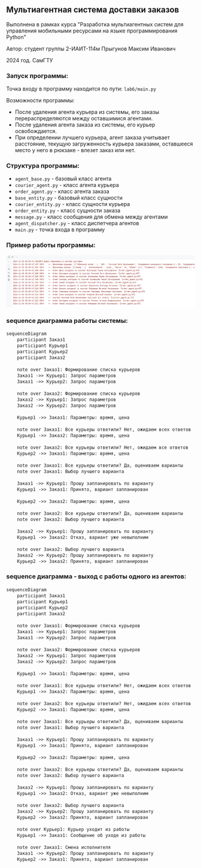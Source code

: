 ## Мультиагентная система доставки заказов

Выполнена в рамках курса "Разработка мультиагентных систем для управления
мобильными ресурсами на языке программирования Python"

Автор: студент группы 2-ИАИТ-114м Прыгунов Максим Иванович

2024 год. СамГТУ 

### Запуск программы:

Точка входу в программу находится по пути: `lab6/main.py`

Возможности программы:
- После удаления агента курьера из системы, его заказы перераспределяются между оставшимися агентами.
- После удаления агента заказа из системы, его курьер освобождается.
- При определении лучшего курьера, агент заказа учитывает расстояние, текущую загруженность курьера заказами, оставшееся место у него в рюкзаке - влезет заказ или нет.

### Структура программы:
- `agent_base.py` - базовый класс агента
- `courier_agent.py` - класс агента курьера
- `order_agent.py` - класс агента заказа
- `base_entity.py` - базовый класс сущности
- `courier_entity.py` - класс сущности курьера
- `order_entity.py` - класс сущности заказа
- `message.py` - класс сообщения для обмена между агентами
- `agent_dispatcher.py` - класс диспетчера агентов 
- `main.py` - точка входа в программу

### Пример работы программы:

![Пример работы программы](docs/img.png)

### sequence диаграмма работы системы:
```mermaid
sequenceDiagram
    participant Заказ1
    participant Курьер1
    participant Курьер2
    participant Заказ2

    note over Заказ1: Формирование списка курьеров
    Заказ1 ->> Курьер1: Запрос параметров
    Заказ1 ->> Курьер2: Запрос параметров

    note over Заказ2: Формирование списка курьеров
    Заказ2 ->> Курьер1: Запрос параметров
    Заказ2 ->> Курьер2: Запрос параметров

    Курьер1 ->> Заказ1: Параметры: время, цена

    note over Заказ1: Все курьеры ответили? Нет, ожидаем всех ответов
    Курьер1 ->> Заказ2: Параметры: время, цена

    note over Заказ2: Все курьеры ответили? Нет, ожидаем все ответов
    Курьер2 ->> Заказ1: Параметры: время, цена

    note over Заказ1: Все курьеры ответили? Да, оцениваем варианты
    note over Заказ1: Выбор лучшего варианта

    Заказ1 ->> Курьер1: Прошу запланировать по варианту
    Курьер1 ->> Заказ1: Принято, вариант запланирован

    Курьер2 ->> Заказ2: Параметры: время, цена

    note over Заказ2: Все курьеры ответили? Да, оцениваем варианты
    note over Заказ2: Выбор лучшего варианта

    Заказ2 ->> Курьер1: Прошу запланировать по варианту
    Курьер1 ->> Заказ2: Отказ, вариант уже невыполним

    note over Заказ2: Выбор лучшего варианта
    Заказ2 ->> Курьер2: Прошу запланировать по варианту
    Курьер2 ->> Заказ2: Принято, вариант запланирован
```


### sequence диаграмма - выход с работы одного из агентов:
```mermaid
sequenceDiagram
    participant Заказ1
    participant Курьер1
    participant Курьер2
    participant Заказ2

    note over Заказ1: Формирование списка курьеров
    Заказ1 ->> Курьер1: Запрос параметров
    Заказ1 ->> Курьер2: Запрос параметров

    note over Заказ2: Формирование списка курьеров
    Заказ2 ->> Курьер1: Запрос параметров
    Заказ2 ->> Курьер2: Запрос параметров
    
    Курьер1 ->> Заказ1: Параметры: время, цена

    note over Заказ1: Все курьеры ответили? Нет, ожидаем всех ответов
    Курьер1 ->> Заказ2: Параметры: время, цена

    note over Заказ2: Все курьеры ответили? Нет, ожидаем всех ответов
    Курьер2 ->> Заказ1: Параметры: время, цена

    note over Заказ1: Все курьеры ответили? Да, оцениваем варианты
    note over Заказ1: Выбор лучшего варианта

    Заказ1 ->> Курьер1: Прошу запланировать по варианту
    Курьер1 ->> Заказ1: Принято, вариант запланирован
    
    Курьер2 ->> Заказ2: Параметры: время, цена

    note over Заказ2: Все курьеры ответили? Да, оцениваем варианты
    note over Заказ2: Выбор лучшего варианта

    Заказ2 ->> Курьер1: Прошу запланировать по варианту
    Курьер1 ->> Заказ2: Отказ, вариант уже невыполним

    note over Заказ2: Выбор лучшего варианта
    Заказ2 ->> Курьер2: Прошу запланировать по варианту
    Курьер2 ->> Заказ2: Принято, вариант запланирован

    note over Курьер1: Курьер уходит из работы
    Курьер1 ->> Заказ1: Сообщение об уходе из работы

    note over Заказ1: Смена исполнителя
    Заказ1 ->> Курьер2: Прошу запланировать по варианту
    Курьер2 ->> Заказ1: Принято, вариант запланирован
```
